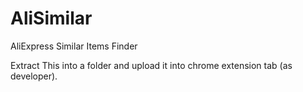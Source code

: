 # AliSimilar
AliExpress Similar Items Finder

Extract This into a folder and upload it into chrome extension tab (as developer).

